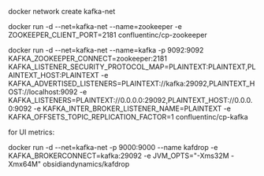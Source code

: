 docker network create kafka-net

docker run -d --net=kafka-net --name=zookeeper -e ZOOKEEPER_CLIENT_PORT=2181 confluentinc/cp-zookeeper

docker run -d --net=kafka-net --name=kafka -p 9092:9092 KAFKA_ZOOKEEPER_CONNECT=zookeeper:2181 KAFKA_LISTENER_SECURITY_PROTOCOL_MAP=PLAINTEXT:PLAINTEXT,PLAINTEXT_HOST:PLAINTEXT
-e KAFKA_ADVERTISED_LISTENERS=PLAINTEXT://kafka:29092,PLAINTEXT_HOST://localhost:9092
-e KAFKA_LISTENERS=PLAINTEXT://0.0.0.0:29092,PLAINTEXT_HOST://0.0.0.0:9092
-e KAFKA_INTER_BROKER_LISTENER_NAME=PLAINTEXT
-e KAFKA_OFFSETS_TOPIC_REPLICATION_FACTOR=1
confluentinc/cp-kafka

for UI metrics:

docker run -d --net=kafka-net -p 9000:9000 --name kafdrop -e KAFKA_BROKERCONNECT=kafka:29092 -e JVM_OPTS="-Xms32M -Xmx64M" obsidiandynamics/kafdrop
